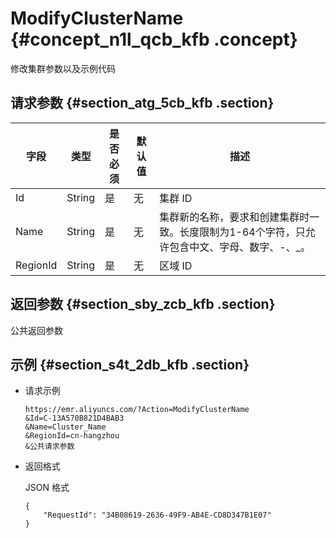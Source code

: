 # ModifyClusterName {#concept_n1l_qcb_kfb .concept}

修改集群参数以及示例代码

## 请求参数 {#section_atg_5cb_kfb .section}

|字段|类型|是否必须|默认值|描述|
|--|--|----|---|--|
|Id|String|是|无|集群 ID|
|Name|String|是|无|集群新的名称，要求和创建集群时一致。长度限制为1-64个字符，只允许包含中文、字母、数字、-、\_。|
|RegionId|String|是|无|区域 ID|

## 返回参数 {#section_sby_zcb_kfb .section}

公共返回参数

## 示例 {#section_s4t_2db_kfb .section}

-   请求示例

    ```
    https://emr.aliyuncs.com/?Action=ModifyClusterName
    &Id=C-13A570B821D4BAB3
    &Name=Cluster_Name
    &RegionId=cn-hangzhou
    &公共请求参数
    ```

-   返回格式

    JSON 格式

    ```
    {
        "RequestId": "34B08619-2636-49F9-AB4E-CD8D347B1E07"
    }
    ```


